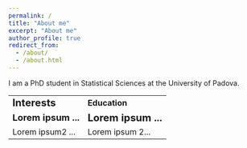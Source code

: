 ```yaml
---
permalink: /
title: "About me"
excerpt: "About me"
author_profile: true
redirect_from: 
  - /about/
  - /about.html
---
```


I am a PhD student in Statistical Sciences at the University of Padova.

<table border="0">
 <tr>
    <td><b style="font-size:20px">Interests</b></td>
    <td><b style="font-size:16px">Education</b></td>
 </tr>
 <tr>
    <td><b style="font-size:18px">Lorem ipsum ...</b></td>
    <td><b style="font-size:20px">Lorem ipsum ...</b></td>
 </tr>
  <tr>
    <td>Lorem ipsum2 ...</td>
    <td>Lorem ipsum 2...</td>
 </tr>
</table>

